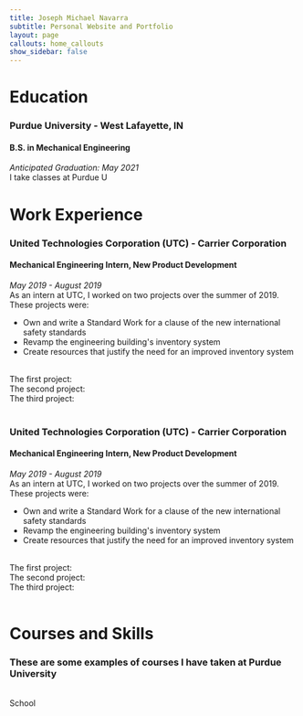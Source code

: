 ```yaml
---
title: Joseph Michael Navarra
subtitle: Personal Website and Portfolio
layout: page
callouts: home_callouts      
show_sidebar: false
---
```

# Education

### Purdue University - West Lafayette, IN
#### B.S. in Mechanical Engineering
<i>Anticipated Graduation: May 2021</i>
</br>
I take classes at Purdue U
</br>

# Work Experience

### United Technologies Corporation (UTC) - Carrier Corporation
#### Mechanical Engineering Intern, New Product Development
<i>May 2019 - August 2019</i>
</br>
As an intern at UTC, I worked on two projects over the summer of 2019. These projects were:
<ul>
  <li>Own and write a Standard Work for a clause of the new international safety standards</li>
  <li>Revamp the engineering building's inventory system</li>
  <li>Create resources that justify the need for an improved inventory system</li>
</ul>
</br>
The first project:
</br>
The second project:
</br>
The third project:
</br>
</br>

### United Technologies Corporation (UTC) - Carrier Corporation
#### Mechanical Engineering Intern, New Product Development
<i>May 2019 - August 2019</i>
</br>
As an intern at UTC, I worked on two projects over the summer of 2019. These projects were:
<ul>
  <li>Own and write a Standard Work for a clause of the new international safety standards</li>
  <li>Revamp the engineering building's inventory system</li>
  <li>Create resources that justify the need for an improved inventory system</li>
</ul>
</br>
The first project:
</br>
The second project:
</br>
The third project:
</br>
</br>

# Courses and Skills
### These are some examples of courses I have taken at Purdue University
</br>
School
